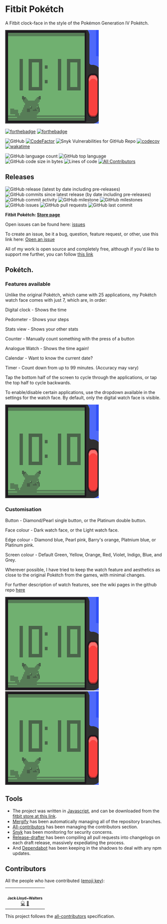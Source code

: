 # Fitbit Pokétch
A Fitbit clock-face in the style of the Pokémon Generation IV Pokétch.

![Pokétch view](https://github.com/SK1Y101/PoketchFitbit/blob/main/FitbitPoketch-Export/screenshots/applicationExample.png)

[![forthebadge](https://forthebadge.com/images/badges/made-with-javascript.svg)](https://forthebadge.com)
[![forthebadge](https://forthebadge.com/images/badges/uses-css.svg)](https://forthebadge.com)

![GitHub](https://img.shields.io/github/license/SK1Y101/PoketchFitbit)
[![CodeFactor](https://www.codefactor.io/repository/github/SK1Y101/PoketchFitbit/badge)](https://www.codefactor.io/repository/github/SK1Y101/PoketchFitbit)
![Snyk Vulnerabilities for GitHub Repo](https://img.shields.io/snyk/vulnerabilities/github/SK1Y101/PoketchFitbit)
[![codecov](https://codecov.io/gh/SK1Y101/PoketchFitbit/branch/main/graph/badge.svg?token=DRJ67ZQA7M)](https://codecov.io/gh/SK1Y101/PoketchFitbit)
[![wakatime](https://wakatime.com/badge/github/SK1Y101/PoketchFitbit.svg)](https://wakatime.com/badge/github/SK1Y101/PoketchFitbit)

![GitHub language count](https://img.shields.io/github/languages/count/SK1Y101/PoketchFitbit)
![GitHub top language](https://img.shields.io/github/languages/top/SK1Y101/PoketchFitbit)
![GitHub code size in bytes](https://img.shields.io/github/languages/code-size/SK1Y101/PoketchFitbit)
![Lines of code](https://img.shields.io/tokei/lines/github.com/SK1Y101/PoketchFitbit) <!-- ALL-CONTRIBUTORS-BADGE:START - Do not remove or modify this section -->
[![All Contributors](https://img.shields.io/badge/all_contributors-1-orange.svg?style=flat)](#contributors)
<!-- ALL-CONTRIBUTORS-BADGE:END -->

## Releases

![GitHub release (latest by date including pre-releases)](https://img.shields.io/github/v/release/SK1Y101/PoketchFitbit?include_prereleases)
![GitHub commits since latest release (by date including pre-releases)](https://img.shields.io/github/commits-since/SK1Y101/PoketchFitbit/latest/develop?include_prereleases)
![GitHub commit activity](https://img.shields.io/github/commit-activity/w/SK1Y101/PoketchFitbit)
![GitHub milestone](https://img.shields.io/github/milestones/progress/SK1Y101/PoketchFitbit/1)
![GitHub milestones](https://img.shields.io/github/milestones/open/SK1Y101/PoketchFitbit)
![GitHub issues](https://img.shields.io/github/issues-raw/SK1Y101/PoketchFitbit)
![GitHub pull requests](https://img.shields.io/github/issues-pr-raw/SK1Y101/PoketchFitbit)
![GitHub last commit](https://img.shields.io/github/last-commit/SK1Y101/PoketchFitbit)

**Fitbit Pokétch: [Store page](https://gallery.fitbit.com/details/c69cadcb-a312-4be3-a51f-681b259364c4)**

Open issues can be found here: [issues](../../issues)

To create an issue, be it a bug, question, feature request, or other, use this link here: [Open an issue](../../issues/new/choose)


All of my work is open source and completely free, although if you'd like to support me further, you can follow [this link](https://www.buymeacoffee.com/lloydwaltersj)

## Pokétch.

### Features available

Unlike the original Pokétch, which came with 25 applications, my Pokétch watch face comes with just 7, which are, in order:

Digital clock        - Shows the time

Pedometer          - Shows your steps

Stats view           - Shows your other stats

Counter               - Manually count something with the press of a button

Analogue Watch  - Shows the time again!

Calendar              - Want to know the current date?

Timer                   - Count down from up to 99 minutes. (Accuracy may vary)

Tap the bottom half of the screen to cycle through the applications, or tap the top half to cycle backwards.

To enable/disable certain applications, use the dropdown available in the settings for the watch face. By default, only the digital watch face is visible.

![Pokétch view](https://github.com/SK1Y101/PoketchFitbit/blob/main/FitbitPoketch-Export/screenshots/applicationExample.png)

### Customisation

Button             - Diamond/Pearl single button, or the Platinum double button.

Face colour     - Dark watch face, or the Light watch face.

Edge colour     - Diamond blue, Pearl pink, Barry's orange, Platnium blue, or Platinum pink.

Screen colour  - Default Green, Yellow, Orange, Red, Violet, Indigo, Blue, and Grey.

Wherever possible, I have tried to keep the watch feature and aesthetics as close to the original Pokétch from the games, with minimal changes.

For further description of watch features, see the wiki pages in the github repo [here](https://github.com/SK1Y101/PoketchFitbit/wiki)

![Pokétch view](https://github.com/SK1Y101/PoketchFitbit/blob/main/FitbitPoketch-Export/screenshots/screenColourExample.png)
![Pokétch view](https://github.com/SK1Y101/PoketchFitbit/blob/main/FitbitPoketch-Export/screenshots/WatchColourExample.png)

## Tools

 - The project was written in [Javascript](https://www.javascript.com/), and can be downloaded from the [fitbit store at this link](https://gallery.fitbit.com/details/c69cadcb-a312-4be3-a51f-681b259364c4).
 - [Mergify](https://mergify.io/) has been automatically managing all of the repository branches.
 - [All-contributors](https://allcontributors.org/) has been managing the contributors section.
 - [Snyk](https://snyk.io/) has been monitoring for security concerns.
 - [Release-drafter](https://github.com/release-drafter/release-drafter) has been compiling all pull requests into changelogs on each draft release, massively expediating the process.
 - And [Dependabot](https://dependabot.com/) has been keeping in the shadows to deal with any npm updates.

## Contributors

All the people who have contributed ([emoji key](https://allcontributors.org/docs/en/emoji-key)):
<!-- ALL-CONTRIBUTORS-LIST:START - Do not remove or modify this section -->
<!-- prettier-ignore-start -->
<!-- markdownlint-disable -->
<table>
  <tr>
    <td align="center"><a href="https://github.com/SK1Y101"><img src="https://avatars.githubusercontent.com/u/8695579?v=4?s=100" width="100px;" alt=""/><br /><sub><b>Jack Lloyd-Walters</b></sub></a><br /><a href="https://github.com/SK1Y101/PoketchFitbit/commits?author=SK1Y101" title="Code">💻</a> <a href="https://github.com/SK1Y101/PoketchFitbit/pulls?q=is%3Apr+reviewed-by%3ASK1Y101" title="Reviewed Pull Requests">👀</a></td>
  </tr>
</table>

<!-- markdownlint-restore -->
<!-- prettier-ignore-end -->

<!-- ALL-CONTRIBUTORS-LIST:END -->

This project follows the [all-contributors](https://allcontributors.org) specification.
